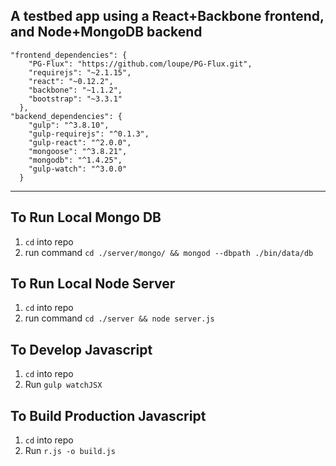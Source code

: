 

**A testbed app using a React+Backbone frontend, and Node+MongoDB backend**
-----------------------------------------------------------------------

    "frontend_dependencies": {
        "PG-Flux": "https://github.com/loupe/PG-Flux.git",
        "requirejs": "~2.1.15",
        "react": "~0.12.2",
        "backbone": "~1.1.2",
        "bootstrap": "~3.3.1"
      },
    "backend_dependencies": {
        "gulp": "^3.8.10",
        "gulp-requirejs": "^0.1.3",
        "gulp-react": "^2.0.0",
        "mongoose": "^3.8.21",
        "mongodb": "^1.4.25",
        "gulp-watch": "^3.0.0"
      }


----------

To Run Local Mongo DB
---------------
1. `cd` into repo
2. run command `cd ./server/mongo/ && mongod --dbpath ./bin/data/db`

To Run Local Node Server
------------------

1. `cd` into repo
2. run command `cd ./server && node server.js`


To Develop Javascript
----------
1. `cd` into repo
2. Run `gulp watchJSX`

To Build Production Javascript
------------------------

1. `cd` into repo
2. Run `r.js -o build.js`
